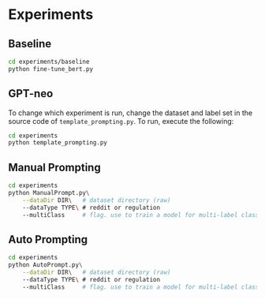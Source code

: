 # Experiments

## Baseline

```sh
cd experiments/baseline
python fine-tune_bert.py
```

## GPT-neo

To change which experiment is run, change the dataset and label set in the
source code of `template_prompting.py`. To run, execute the following:

```sh
cd experiments
python template_prompting.py
```

## Manual Prompting

```sh
cd experiments
python ManualPrompt.py\
    --dataDir DIR\   # dataset directory (raw)
    --dataType TYPE\ # reddit or regulation
    --multiClass     # flag. use to train a model for multi-label classfication
```

## Auto Prompting

```sh
cd experiments
python AutoPrompt.py\
    --dataDir DIR\   # dataset directory (raw)
    --dataType TYPE\ # reddit or regulation
    --multiClass     # flag. use to train a model for multi-label classfication
```
